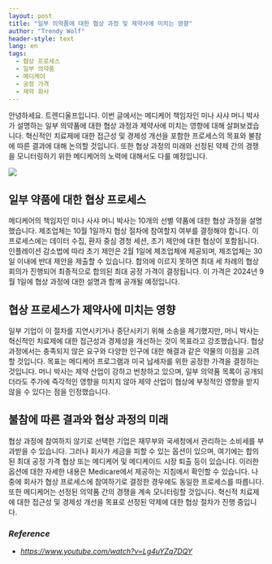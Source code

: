 ```yaml
---
layout: post
title: "일부 의약품에 대한 협상 과정 및 제약사에 미치는 영향"
author: "Trendy Wolf"
header-style: text
lang: en
tags:
  - 협상 프로세스
  - 일부 의약품
  - 메디케어
  - 공정 가격
  - 제약 회사
---
```


안녕하세요. 트렌디울프입니다. 이번 글에서는 메디케어 책임자인 미나 사샤 머니 박사가 설명하는 일부 의약품에 대한 협상 과정과 제약사에 미치는 영향에 대해 살펴보겠습니다. 혁신적인 치료제에 대한 접근성 및 경제성 개선을 포함한 프로세스의 목표와 불참에 따른 결과에 대해 논의할 것입니다. 또한 협상 과정의 미래와 선정된 약제 간의 경쟁을 모니터링하기 위한 메디케어의 노력에 대해서도 다룰 예정입니다.

<img
    src="https://i.ytimg.com/vi/Lg4uYZq7DQY/hqdefault.jpg"
/>


## 일부 약품에 대한 협상 프로세스
메디케어의 책임자인 미나 사샤 머니 박사는 10개의 선별 약품에 대한 협상 과정을 설명했습니다. 제조업체는 10월 1일까지 협상 절차에 참여할지 여부를 결정해야 합니다. 이 프로세스에는 데이터 수집, 환자 중심 경청 세션, 초기 제안에 대한 협상이 포함됩니다. 인플레이션 감소법에 따라 초기 제안은 2월 1일에 제조업체에 제공되며, 제조업체는 30일 이내에 반대 제안을 제출할 수 있습니다. 합의에 이르지 못하면 최대 세 차례의 협상 회의가 진행되어 최종적으로 합의된 최대 공정 가격이 결정됩니다. 이 가격은 2024년 9월 1일에 협상 과정에 대한 설명과 함께 공개될 예정입니다.

## 협상 프로세스가 제약사에 미치는 영향
일부 기업이 이 절차를 지연시키거나 중단시키기 위해 소송을 제기했지만, 머니 박사는 혁신적인 치료제에 대한 접근성과 경제성을 개선하는 것이 목표라고 강조했습니다. 협상 과정에서는 충족되지 않은 요구와 다양한 인구에 대한 해결과 같은 약물의 이점을 고려할 것입니다. 목표는 메디케어 프로그램과 미국 납세자를 위한 공정한 가격을 결정하는 것입니다. 머니 박사는 제약 산업이 강하고 번창하고 있으며, 일부 의약품 목록이 공개되더라도 주가에 즉각적인 영향을 미치지 않아 제약 산업이 협상에 부정적인 영향을 받지 않을 수 있다는 점을 인정했습니다.

## 불참에 따른 결과와 협상 과정의 미래
협상 과정에 참여하지 않기로 선택한 기업은 재무부와 국세청에서 관리하는 소비세를 부과받을 수 있습니다. 그러나 회사가 세금을 피할 수 있는 옵션이 있으며, 여기에는 합의된 최대 공정 가격 협상 또는 메디케어 및 메디케이드 시장 퇴출 등이 있습니다. 이러한 옵션에 대한 자세한 내용은 Medicare에서 제공하는 지침에서 확인할 수 있습니다. 나중에 회사가 협상 프로세스에 참여하기로 결정한 경우에도 동일한 프로세스를 따릅니다. 또한 메디케어는 선정된 의약품 간의 경쟁을 계속 모니터링할 것입니다. 혁신적 치료제에 대한 접근성 및 경제성 개선을 목표로 선정된 약제에 대한 협상 절차가 진행 중입니다.


### _Reference_
- _https://www.youtube.com/watch?v=Lg4uYZq7DQY_

